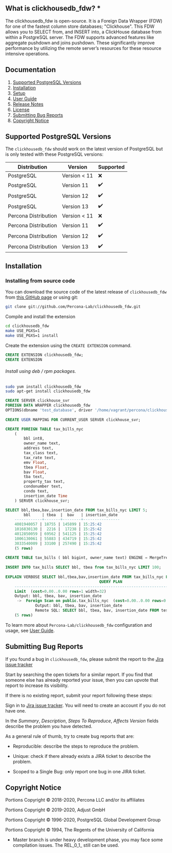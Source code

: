 ## What is clickhousedb_fdw? *
The clickhousedb_fdw is open-source. It is a Foreign Data Wrapper (FDW) for one of the fastest column store databases; "Clickhouse". This FDW allows you to SELECT from, and INSERT into, a ClickHouse database from within a PostgreSQL server. The FDW supports advanced features like aggregate pushdown and joins pushdown. These significantly improve performance by utilizing the remote server’s resources for these resource intensive operations.


## Documentation
1. [Supported PostgreSQL Versions](#supported-postgresql-versions)
2. [Installation](#installation)
3. [Setup](#setup) 
4. [User Guide](https://github.com/Percona-Lab/clickhousedb_fdw/blob/master/docs/USER_GUIDE.md)
6. [Release Notes](https://github.com/Percona-Lab/clickhousedb_fdw/blob/master/docs/RELEASE_NOTES.md)
7. [License](https://github.com/Percona-Lab/clickhousedb_fdw/blob/master/LICENSE)
8. [Submitting Bug Reports](#submitting-bug-reports)
9. [Copyright Notice](#copyright-notice)

## Supported PostgreSQL Versions
The ``clickhousedb_fdw`` should work on the latest version of PostgreSQL but is only tested with these PostgreSQL versions:

| Distribution            |  Version       | Supported          |
| ------------------------|----------------|--------------------|
| PostgreSQL              | Version < 11   | :x:                |
| PostgreSQL              | Version 11     | :heavy_check_mark: |
| PostgreSQL              | Version 12     | :heavy_check_mark: |
| PostgreSQL              | Version 13     | :heavy_check_mark: |
| Percona Distribution    | Version < 11   | :x:                |
| Percona Distribution    | Version 11     | :heavy_check_mark: |
| Percona Distribution    | Version 12     | :heavy_check_mark: |
| Percona Distribution    | Version 13     | :heavy_check_mark: |

## Installation

### Installing from source code

You can download the source code of the latest release of ``clickhousedb_fdw``  from [this GitHub page](https://github.com/Percona-Lab/clickhousedb_fdw/releases) or using git:
```sh
git clone git://github.com/Percona-Lab/clickhousedb_fdw.git
```

Compile and install the extension
```sh
cd clickhousedb_fdw
make USE_PGXS=1
make USE_PGXS=1 install
```

Create the extension using the ``CREATE EXTENSION`` command.
```sql
CREATE EXTENSION clickhousedb_fdw;
CREATE EXTENSION
```

###### Install using deb / rpm packages.
```bash
sudo yum install clickhousedb_fdw
sudo apt-get install clickhousedb_fdw
```

```sql
CREATE SERVER clickhouse_svr
FOREIGN DATA WRAPPER clickhousedb_fdw 
OPTIONS(dbname 'test_database', driver '/home/vagrant/percona/clickhousedb_fdw/lib/clickhouse-odbc/driver/libclickhouseodbc.so', host '127.0.0.1');
   
CREATE USER MAPPING FOR CURRENT_USER SERVER clickhouse_svr;

CREATE FOREIGN TABLE tax_bills_nyc 
    (
        bbl int8,
        owner_name text,
        address text,
        tax_class text,
        tax_rate text,
        emv Float,
        tbea Float,
        bav Float,
        tba text,
        property_tax text,
        condonumber text,
        condo text,
        insertion_date Time 
    ) SERVER clickhouse_svr;

SELECT bbl,tbea,bav,insertion_date FROM tax_bills_nyc LIMIT 5;
        bbl     | tbea  |  bav   | insertion_date 
    ------------+-------+--------+----------------
    4001940057 | 18755 | 145899 | 15:25:42
    1016830130 |  2216 |  17238 | 15:25:42
    4012850059 | 69562 | 541125 | 15:25:42
    1006130061 | 55883 | 434719 | 15:25:42
    3033540009 | 33100 | 257490 | 15:25:42
    (5 rows)
    
CREATE TABLE tax_bills ( bbl bigint, owner_name text) ENGINE = MergeTree PARTITION BY bbl ORDER BY (bbl)
    
INSERT INTO tax_bills SELECT bbl, tbea from tax_bills_nyc LIMIT 100;
    
EXPLAIN VERBOSE SELECT bbl,tbea,bav,insertion_date FROM tax_bills_nyc LIMIT 5;
                                         QUERY PLAN                                         
    --------------------------------------------------------------------------------------------
    Limit  (cost=0.00..0.00 rows=1 width=32)
    Output: bbl, tbea, bav, insertion_date
     ->  Foreign Scan on public.tax_bills_nyc  (cost=0.00..0.00 rows=0 width=32)
             Output: bbl, tbea, bav, insertion_date
             Remote SQL: SELECT bbl, tbea, bav, insertion_date FROM test_database.tax_bills_nyc
    (5 rows)
 ```


To learn more about ``Percona-Lab/clickhousedb_fdw`` configuration and usage, see [User Guide](https://github.com/Percona-Lab/clickhousedb_fdw/blob/master/docs/USER_GUIDE.md).

## Submitting Bug Reports

If you found a bug in ``clickhousedb_fdw``, please submit the report to the [Jira issue tracker](https://jira.percona.com/projects/PG/issues)

Start by searching the open tickets for a similar report. If you find that someone else has already reported your issue, then you can upvote that report to increase its visibility.

If there is no existing report, submit your report following these steps:

Sign in to [Jira issue tracker](https://jira.percona.com/projects/PG/issues). You will need to create an account if you do not have one.

In the *Summary*, *Description*, *Steps To Reproduce*, *Affects Version* fields describe the problem you have detected. 

As a general rule of thumb, try to create bug reports that are:

- Reproducible: describe the steps to reproduce the problem.

- Unique: check if there already exists a JIRA ticket to describe the problem.

- Scoped to a Single Bug: only report one bug in one JIRA ticket.


## Copyright Notice

Portions Copyright © 2018-2020, Percona LLC and/or its affiliates

Portions Copyright © 2019-2020, Adjust GmbH

Portions Copyright © 1996-2020, PostgreSQL Global Development Group

Portions Copyright © 1994, The Regents of the University of California


* Master branch is under heavy development phase, you may face some compilation issues. The REL_0_1_ still can be used.

